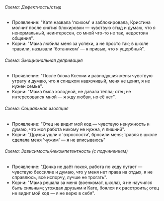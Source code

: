 ###### Схема: Дефектность/стыд

- Проявление: "Катя назвала 'психом' и заблокировала, Кристина молчит после снятия блокировки — чувствую стыд и думаю, что я ненормальный, неинтересен, со мной что-то не так, недостоин общения".
 - Корни: "Мама любила меня за успехи, а не просто так; в школе травили, называли 'ботаником' — я привык, что я ущербный".

###### Схема: Эмоциональная депривация

- Проявление: "После блока Ксении и равнодушия жены чувствую утрату и думаю, что я слишком навязчивый, меня не ценят, я не нужен семье".
- Корни: "Мама была холодной, не давала тепла; отец не интересовался мной — я жду любви, но её нет".

###### Схема: Социальная изоляция

- Проявление: "Отец не видит мой код — чувствую ненужность и думаю, что моя работа никому не нужна, я лишний".
 - Корни: "Друзья ушли к 'взрослости', бросили меня; травля в школе сделала меня 'чужим' — я не вписываюсь"

###### Схема: Зависимость/некомпетентность (с подчинением)

- Проявление: "Дочка не даёт покоя, работа по коду пугает — чувствую бессилие и думаю, что у меня нет права на отдых, я не справлюсь, всё испорчу, лучше не трогать". 
- Корни: "Мама решала за меня (военкомат, школа), я не научился быть сильным; угождал друзьям и Кате, боялся их расстроить; отец не видит мой код — я не верю в себя".
   